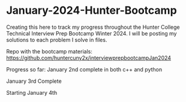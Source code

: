 # January-2024-Hunter-Bootcamp
Creating this here to track my progress throughout the Hunter College Technical Interview Prep Bootcamp Winter 2024.
I will be posting my solutions to each problem I solve in files.

Repo with the bootcamp materials:
https://github.com/huntercuny2x/interviewprepbootcampJan2024

Progress so far: January 2nd complete in both c++ and python

January 3rd Complete

Starting January 4th
